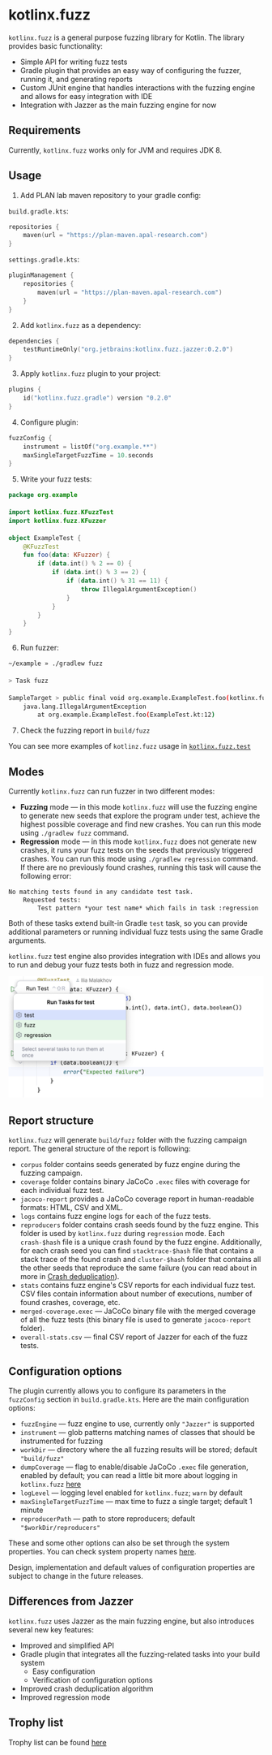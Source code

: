 # kotlinx.fuzz

`kotlinx.fuzz` is a general purpose fuzzing library for Kotlin. The library provides basic functionality:

* Simple API for writing fuzz tests
* Gradle plugin that provides an easy way of configuring the fuzzer, running it, and generating reports
* Custom JUnit engine that handles interactions with the fuzzing engine and allows for easy integration with IDE
* Integration with Jazzer as the main fuzzing engine for now

## Requirements

Currently, `kotlinx.fuzz` works only for JVM and requires JDK 8.

## Usage

1. Add PLAN lab maven repository to your gradle config:

`build.gradle.kts`:
```kotlin
repositories {
    maven(url = "https://plan-maven.apal-research.com")
}
```
`settings.gradle.kts`:
```kotlin
pluginManagement {
    repositories {
        maven(url = "https://plan-maven.apal-research.com")
    }
}
```


2. Add `kotlinx.fuzz` as a dependency:
```kotlin
dependencies {
    testRuntimeOnly("org.jetbrains:kotlinx.fuzz.jazzer:0.2.0")
}
```

3. Apply `kotlinx.fuzz` plugin to your project:
```kotlin
plugins {
    id("kotlinx.fuzz.gradle") version "0.2.0"
}
```

4. Configure plugin:
```kotlin
fuzzConfig {
    instrument = listOf("org.example.**")
    maxSingleTargetFuzzTime = 10.seconds
}
```

5. Write your fuzz tests:
```kotlin
package org.example

import kotlinx.fuzz.KFuzzTest
import kotlinx.fuzz.KFuzzer

object ExampleTest {
    @KFuzzTest
    fun foo(data: KFuzzer) {
        if (data.int() % 2 == 0) {
            if (data.int() % 3 == 2) {
                if (data.int() % 31 == 11) {
                    throw IllegalArgumentException()
                }
            }
        }
    }
}
```

6. Run fuzzer:
```bash
~/example » ./gradlew fuzz                                                                                                                                                  1 ↵

> Task fuzz

SampleTarget > public final void org.example.ExampleTest.foo(kotlinx.fuzz.KFuzzer) FAILED
    java.lang.IllegalArgumentException
        at org.example.ExampleTest.foo(ExampleTest.kt:12)
```

7. Check the fuzzing report in `build/fuzz`

You can see more examples of `kotlinz.fuzz` usage in [`kotlinx.fuzz.test`](kotlinx.fuzz.test)

## Modes

Currently `kotlinx.fuzz` can run fuzzer in two different modes:

* **Fuzzing** mode &mdash; in this mode `kotlinx.fuzz` will use the fuzzing engine to generate new seeds that explore the program under test, achieve the highest possible coverage and find new crashes. You can run this mode using `./gradlew fuzz` command.
* **Regression** mode &mdash; in this mode `kotlinx.fuzz` does not generate new crashes, it runs your fuzz tests on the seeds that previously triggered crashes. You can run this mode using `./gradlew regression` command. If there are no previously found crashes, running this task will cause the following error:
```
No matching tests found in any candidate test task.
    Requested tests:
        Test pattern *your test name* which fails in task :regression
```

Both of these tasks extend built-in Gradle `test` task, so you can provide additional parameters or running individual fuzz tests using the same Gradle arguments.

`kotlinx.fuzz` test engine also provides integration with IDEs and allows you to run and debug your fuzz tests both in fuzz and regression mode.

![image](docs/img/ide-tests.png)

## Report structure

`kotlinx.fuzz` will generate `build/fuzz` folder with the fuzzing campaign report. The general structure of the report is following:

* `corpus` folder contains seeds generated by fuzz engine during the fuzzing campaign.
* `coverage` folder contains binary JaCoCo `.exec` files with coverage for each individual fuzz test.
* `jacoco-report` provides a JaCoCo coverage report in human-readable formats: HTML, CSV and XML.
* `logs` contains fuzz engine logs for each of the fuzz tests.
* `reproducers` folder contains crash seeds found by the fuzz engine. This folder is used by `kotlinx.fuzz` during `regression` mode. Each `crash-$hash` file is a unique crash found by the fuzz engine. Additionally, for each crash seed you can find `stacktrace-$hash` file that contains a stack trace of the found crash and `cluster-$hash` folder that contains all the other seeds that reproduce the same failure (you can read about in more in [Crash deduplication](docs/Crash%20deduplication.md)).
* `stats` contains fuzz engine's CSV reports for each individual fuzz test. CSV files contain information about number of executions, number of found crashes, coverage, etc.
* `merged-coverage.exec` &mdash; JaCoCo binary file with the merged coverage of all the fuzz tests (this binary file is used to generate `jacoco-report` folder).
* `overall-stats.csv` &mdash; final CSV report of Jazzer for each of the fuzz tests.

## Configuration options

The plugin currently allows you to configure its parameters in the `fuzzConfig` section in `build.gradle.kts`. Here are the main configuration options:
* `fuzzEngine` &mdash; fuzz engine to use, currently only `"Jazzer"` is supported
* `instrument` &mdash; glob patterns matching names of classes that should be instrumented for fuzzing
* `workDir` &mdash; directory where the all fuzzing results will be stored; default `"build/fuzz"`
* `dumpCoverage` &mdash; flag to enable/disable JaCoCo `.exec` file generation, enabled by default; you can read a little bit more about logging in `kotlinx.fuzz` [here](docs/Logging.md)
* `logLevel` &mdash; logging level enabled for `kotlinx.fuzz`; `warn` by default
* `maxSingleTargetFuzzTime` &mdash; max time to fuzz a single target; default 1 minute
* `reproducerPath` &mdash; path to store reproducers; default `"$workDir/reproducers"`

These and some other options can also be set through the system properties. You can check system property names [here](kotlinx.fuzz.api/src/main/kotlin/kotlinx/fuzz/SystemProperty.kt).

Design, implementation and default values of configuration properties are subject to change in the future releases.

## Differences from Jazzer

`kotlinx.fuzz` uses Jazzer as the main fuzzing engine, but also introduces several new key features:

* Improved and simplified API
* Gradle plugin that integrates all the fuzzing-related tasks into your build system
  * Easy configuration
  * Verification of configuration options
* Improved crash deduplication algorithm
* Improved regression mode

## Trophy list

Trophy list can be found [here](docs/Trophy%20list.md)
